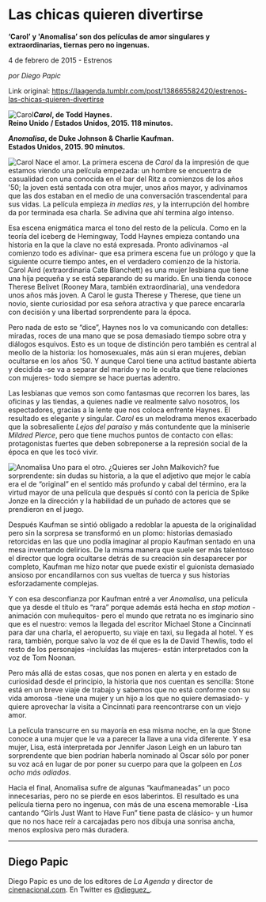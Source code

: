 # Las chicas quieren divertirse

**‘Carol’ y 'Anomalisa’ son dos películas de amor singulares y extraordinarias, tiernas pero no ingenuas.**

4 de febrero de 2015 - Estrenos

_por Diego Papic_

Link original: https://laagenda.tumblr.com/post/138665582420/estrenos-las-chicas-quieren-divertirse

![Carol](https://64.media.tumblr.com/ce0711ff24269c743038fea578297a12/tumblr_inline_pk0fniJDtX1t6q87u_500.jpg)***Carol*, de Todd Haynes.  
 Reino Unido / Estados Unidos, 2015. 118 minutos.**

***Anomalisa*, de Duke Johnson & Charlie Kaufman.  
 Estados Unidos, 2015. 90 minutos.**

![Carol](https://64.media.tumblr.com/ce0711ff24269c743038fea578297a12/tumblr_inline_pk0fniJDtX1t6q87u_500.jpg) Nace el amor. La primera escena de *Carol* da la impresión de que estamos viendo una película empezada: un hombre se encuentra de casualidad con una conocida en el bar del Ritz a comienzos de los años '50; la joven está sentada con otra mujer, unos años mayor, y adivinamos que las dos estaban en el medio de una conversación trascendental para sus vidas. La película empieza *in medias res*, y la interrupción del hombre da por terminada esa charla. Se adivina que ahí termina algo intenso.

Esa escena enigmática marca el tono del resto de la película. Como en la teoría del iceberg de Hemingway, Todd Haynes empieza contando una historia en la que la clave no está expresada. Pronto adivinamos -al comienzo todo es adivinar- que esa primera escena fue un prólogo y que la siguiente ocurre tiempo antes, en el verdadero comienzo de la historia. Carol Aird (extraordinaria Cate Blanchett) es una mujer lesbiana que tiene una hija pequeña y se está separando de su marido. En una tienda conoce Therese Belivet (Rooney Mara, también extraordinaria), una vendedora unos años más joven. A Carol le gusta Therese y Therese, que tiene un novio, siente curiosidad por esa señora atractiva y que parece encararla con decisión y una libertad sorprendente para la época.

Pero nada de esto se “dice”, Haynes nos lo va comunicando con detalles: miradas, roces de una mano que se posa demasiado tiempo sobre otra y diálogos esquivos. Esto es un toque de distinción pero también es central al meollo de la historia: los homosexuales, más aún si eran mujeres, debían ocultarse en los años '50. Y aunque Carol tiene una actitud bastante abierta y decidida -se va a separar del marido y no le oculta que tiene relaciones con mujeres- todo siempre se hace puertas adentro.

Las lesbianas que vemos son como fantasmas que recorren los bares, las oficinas y las tiendas, a quienes nadie ve realmente salvo nosotros, los espectadores, gracias a la lente que nos coloca enfrente Haynes. El resultado es elegante y singular. *Carol* es un melodrama menos exacerbado que la sobresaliente *Lejos del paraíso* y más contundente que la miniserie *Mildred Pierce*, pero que tiene muchos puntos de contacto con ellas: protagonistas fuertes que deben sobreponerse a la represión social de la época en que les tocó vivir.

![Anomalisa](https://64.media.tumblr.com/e80bb383c63aa219ed78db803f2d99ae/tumblr_inline_pk0fniDwdY1t6q87u_500.jpg) Uno para el otro. ¿Quieres ser John Malkovich? fue sorprendente: sin dudas su historia, a la que el adjetivo que mejor le cabía era el de “original” en el sentido más profundo y cabal del término, era la virtud mayor de una película que después sí contó con la pericia de Spike Jonze en la dirección y la habilidad de un puñado de actores que se prendieron en el juego.

Después Kaufman se sintió obligado a redoblar la apuesta de la originalidad pero sin la sorpresa se transformó en un plomo: historias demasiado retorcidas en las que uno podía imaginar al propio Kaufman sentado en una mesa inventando delirios. De la misma manera que suele ser más talentoso el director que logra ocultarse detrás de su creación sin desaparecer por completo, Kaufman me hizo notar que puede existir el guionista demasiado ansioso por encandilarnos con sus vueltas de tuerca y sus historias esforzadamente complejas.

Y con esa desconfianza por Kaufman entré a ver *Anomalisa*, una película que ya desde el título es “rara” porque además está hecha en *stop motion* -animación con muñequitos- pero el mundo que retrata no es imginario sino que es el nuestro: vemos la llegada del escritor Michael Stone a Cincinnati para dar una charla, el aeropuerto, su viaje en taxi, su llegada al hotel. Y es rara, también, porque salvo la voz de él que es la de David Thewlis, todo el resto de los personajes -incluídas las mujeres- están interpretados con la voz de Tom Noonan.

Pero más allá de estas cosas, que nos ponen en alerta y en estado de curiosidad desde el principio, la historia que nos cuentan es sencilla: Stone está en un breve viaje de trabajo y sabemos que no está conforme con su vida amorosa -tiene una mujer y un hijo a los que no quiere demasiado- y quiere aprovechar la visita a Cincinnati para reencontrarse con un viejo amor.

La película transcurre en su mayoría en esa misma noche, en la que Stone conoce a una mujer que le va a parecer la llave a una vida diferente. Y esa mujer, Lisa, está interpretada por Jennifer Jason Leigh en un laburo tan sorprendente que bien podrían haberla nominado al Oscar sólo por poner su voz acá en lugar de por poner su cuerpo para que la golpeen en *Los ocho más odiados*.

Hacia el final, Anomalisa sufre de algunas “kaufmaneadas” un poco innecesarias, pero no se pierde en esos laberintos. El resultado es una película tierna pero no ingenua, con más de una escena memorable -Lisa cantando “Girls Just Want to Have Fun” tiene pasta de clásico- y un humor que no nos hace reír a carcajadas pero nos dibuja una sonrisa ancha, menos explosiva pero más duradera.

  




---

 Diego Papic
------------

 Diego Papic es uno de los editores de *La Agenda* y director de [cinenacional.com](http://www.cinenacional.com). En Twitter es [@dieguez\_](http://www.twitter.com/dieguez_). 

